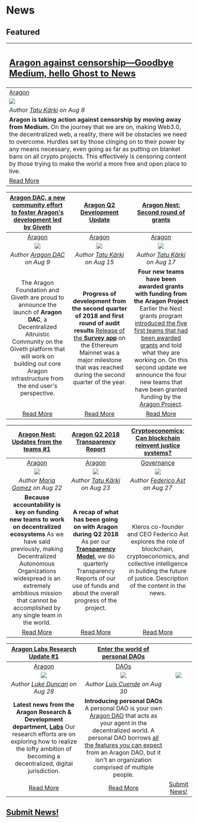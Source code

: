 # News

## **Featured**

[<h2>Aragon against censorship—Goodbye Medium, hello Ghost to News</h2>](https://blog.aragon.org/aragon-against-censorship-goodbye-medium-hello-ghost/) |
:-----------|
[Aragon](aragon.md) |
[<img src="http://blog.aragon.org/content/images/2018/08/blog_header_ghost2.png">](https://blog.aragon.org/aragon-against-censorship-goodbye-medium-hello-ghost/) |
_Author [Tatu Kärki](https://blog.aragon.org/author/tatu/) on Aug 8_  |
**Aragon is taking action against censorship by moving away from Medium.** On the journey that we are on, making Web3.0, the decentralized web, a reality, there will be obstacles we need to overcome. Hurdles set by those clinging on to their power by any means necessary, even going as far as putting on blanket bans on all crypto projects. This effectively is censoring content by those trying to make the world a more free and open place to live. |
[Read More](https://blog.aragon.org/aragon-against-censorship-goodbye-medium-hello-ghost/) |

[**Aragon DAC, a new community effort to foster Aragon's development led by Giveth**](https://blog.aragon.org/aragon-dac-a-new-community-effort-to-foster-aragons-development-led-by-giveth/) | [**Aragon Q2 Development Update**](https://blog.aragon.org/aragon-q2-development-update/)  | [**Aragon Nest: Second round of grants**](https://blog.aragon.org/aragon-nest-second-round-of-grants/) |
:-----------:|:-----------:|:-----------:|
[Aragon](aragon.md) | [Aragon](aragon.md) | [Aragon](aragon.md) |
[<img src="http://blog.aragon.org/content/images/2018/08/Logo_ad_2117width.png">](https://blog.aragon.org/aragon-dac-a-new-community-effort-to-foster-aragons-development-led-by-giveth/) | [<img src="http://blog.aragon.org/content/images/2018/08/aragon-dev_update-1.jpg">](https://blog.aragon.org/aragon-q2-development-update/) | [<img src="http://blog.aragon.org/content/images/2018/08/nest-batch-one-1.jpg">](https://blog.aragon.org/aragon-nest-second-round-of-grants/) |
_Author [Aragon DAC](https://blog.aragon.org/author/aragon-dac/) on Aug 9_ | _Author [Tatu Kärki](https://blog.aragon.org/author/tatu/) on Aug 15_ | _Author [Tatu Kärki](https://blog.aragon.org/author/tatu/) on Aug 17_ |
The Aragon Foundation and Giveth are proud to announce the launch of **Aragon DAC**, a Decentralized Altruistic Community on the Giveth platform that will work on building out core Aragon infrastructure from the end user's perspective. | **Progress of development from the second quarter of 2018 and first round of audit results** [Release of the  **Survey app**](https://blog.aragon.org/aragon-launches-survey-app-on-mainnet-ed5eefeb66f5/) on the Ethereum Mainnet was a major milestone that was reached during the second quarter of the year. | **Four new teams have been awarded grants with funding from the Aragon Project** Earlier the Nest grants program  [introduced the five first teams that had been awarded grants](https://blog.aragon.org/aragon-nest-first-awarded-grants-29a2f3aa8d4a/)  and told what they are working on. On this second update we announce the four new teams that have been granted funding by the  [Aragon Project](https://aragon.org/). |
[Read More](https://blog.aragon.org/aragon-dac-a-new-community-effort-to-foster-aragons-development-led-by-giveth/)| [Read More](https://blog.aragon.org/aragon-q2-development-update/) | [Read More](https://blog.aragon.org/aragon-nest-second-round-of-grants/) |

[**Aragon Nest: Updates from the teams #1**](https://blog.aragon.org/aragon-nest-updates-from-the-teams-q2-2018/) | [**Aragon Q2 2018 Transparency Report**](https://blog.aragon.org/aragon-q2-2018-transparency-report/)  | [**Cryptoeconomics: Can blockchain reinvent justice systems?**](https://blogs.thomsonreuters.com/answerson/cryptoeconomics-blockchain-reinvent-justice-sytems-kleros/) |
:-----------:|:-----------:|:-----------:|
[Aragon](aragon.md) | [Aragon](aragon.md) | [Governance](governance.md) |
[<img src="http://blog.aragon.org/content/images/2018/08/nest-batch-one-1.jpg">](https://blog.aragon.org/aragon-nest-updates-from-the-teams-q2-2018/) | [<img src="http://blog.aragon.org/content/images/2018/08/header_img_transparency.jpg">](https://blog.aragon.org/aragon-q2-2018-transparency-report/) | [<img src="https://blogs.thomsonreuters.com/answerson/wp-content/uploads/sites/3/2018/08/RTS1G92L-800x450.jpg">](https://blogs.thomsonreuters.com/answerson/cryptoeconomics-blockchain-reinvent-justice-sytems-kleros/) |
_Author [Maria Gomez](https://blog.aragon.org/author/maria/) on Aug 22_ | _Author [Tatu Kärki](https://blog.aragon.org/author/tatu/) on Aug 23_ | _Author [Federico Ast](https://twitter.com/federicoast) on Aug 27_ |
**Because accountability is key on funding new teams to work on decentralized ecosystems** As we have said previously, making Decentralized Autonomous Organizations widespread is an extremely ambitious mission that cannot be accomplished by any single team in the world. | **A recap of what has been going on with Aragon during Q2 2018** As per our **[Transparency Model](https://blog.aragon.one/why-transparency-matters-d6f9e6e10985)**, we do quarterly Transparency Reports of our use of funds and about the overall progress of the project. | Kleros co-founder and CEO Federico Ast explores the role of blockchain, cryptoeconomics, and collective intelligence in building the future of justice. Description of the content in the news.|
[Read More](https://blog.aragon.org/aragon-nest-updates-from-the-teams-q2-2018/)| [Read More](https://blog.aragon.org/aragon-q2-2018-transparency-report/) |[Read More](https://blogs.thomsonreuters.com/answerson/cryptoeconomics-blockchain-reinvent-justice-sytems-kleros/) |

[**Aragon Labs Research Update #1**](https://blog.aragon.org/aragon-labs-research-update-1/) | [**Enter the world of personal DAOs**](https://blog.aragon.one/enter-the-world-of-personal-daos/)  | |
:-----------:|:-----------:|:-----------:|
[Aragon](aragon.md) | [DAOs](daos.md) | |
[<img src="http://blog.aragon.org/content/images/2018/08/aragon-labs-update.jpg">](https://blog.aragon.org/aragon-labs-research-update-1/) | [<img src="http://blog.aragon.one/content/images/2018/08/aragon-personal-dao.jpg">](https://blog.aragon.one/enter-the-world-of-personal-daos/) | ![](../images/monthly_no_image.png) |
_Author [Luke Duncan](https://blog.aragon.org/author/luke/) on Aug 28_| _Author [Luis Cuende](http://blog.aragon.one/author/luis/) on Aug 30_ | |
**Latest news from the Aragon Research & Development department, [Labs](https://blog.aragon.org/announcing-aragon-labs-a679693429ae/)** Our research efforts are on exploring how to realize the lofty ambition of becoming a decentralized, digital jurisdiction.  | **Introducing personal DAOs** A personal DAO is your own [Aragon DAO](https://wiki.aragon.org/tutorials/DAO_Workshop_Testnet_by_joselfgaray/#what-is-a-dao) that acts as your agent in the decentralized world. A personal DAO borrows [all the features you can expect](https://blog.aragon.org/aragon-core-v0-5-the-architect-release-327c7163b89c) from an Aragon DAO, but it isn't an organization comprised of multiple people.| |
[Read More](https://blog.aragon.org/aragon-labs-research-update-1/)| [Read More](https://blog.aragon.one/enter-the-world-of-personal-daos/) | [Submit News!](../guides/guide_for_submitting_news.md) |

## [Submit News!](../guides/guide_for_submitting_news.md)
